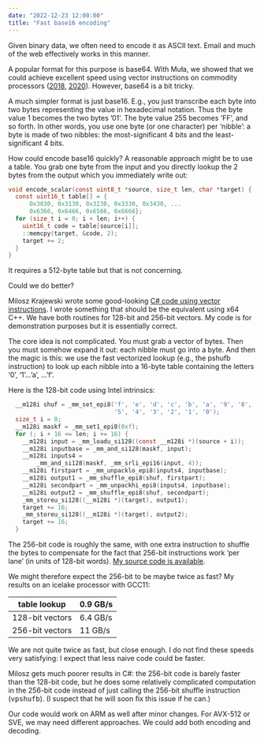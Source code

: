 ```yaml
---
date: "2022-12-23 12:00:00"
title: "Fast base16 encoding"
---
```




Given binary data, we often need to encode it as ASCII text. Email and much of the web effectively works in this manner.

A popular format for this purpose is base64. With Muła, we showed that we could achieve excellent speed using vector instructions on commodity processors ([2018](https://arxiv.org/abs/1704.00605), [2020](https://arxiv.org/abs/1910.05109)). However, base64 is a bit tricky.

A much simpler format is just base16. E.g., you just transcribe each byte into two bytes representing the value in hexadecimal notation. Thus the byte value 1 becomes the two bytes &rsquo;01&rsquo;. The byte value 255 becomes &lsquo;FF&rsquo;, and so forth. In other words, you use one byte (or one character) per &lsquo;nibble&rsquo;: a byte is made of two nibbles: the most-significant 4 bits and the least-significant 4 bits.

How could encode base16 quickly? A reasonable approach might be to use a table. You grab one byte from the input and you directly lookup the 2 bytes from the output which you immediately write out:
```C
void encode_scalar(const uint8_t *source, size_t len, char *target) {
  const uint16_t table[] = {
      0x3030, 0x3130, 0x3230, 0x3330, 0x3430, ...
      0x6366, 0x6466, 0x6566, 0x6666};
  for (size_t i = 0; i < len; i++) {
    uint16_t code = table[source[i]];
    ::memcpy(target, &code, 2);
    target += 2;
  }
}
```


It requires a 512-byte table but that is not concerning.

Could we do better?

Milosz Krajewski wrote some good-looking [C# code using vector instructions](https://github.com/MiloszKrajewski/K4os.Text.BaseX). I wrote something that should be the equivalent using x64 C++. We have both routines for 128-bit and 256-bit vectors. My code is for demonstration purposes but it is essentially correct.

The core idea is not complicated. You must grab a vector of bytes. Then you must somehow expand it out: each nibble must go into a byte. And then the magic is this: we use the fast vectorized lookup (e.g., the pshufb instruction) to look up each nibble into a 16-byte table containing the letters &lsquo;0&rsquo;, &lsquo;1&rsquo;&hellip;&rsquo;a&rsquo;, &hellip;&rsquo;f&rsquo;.

Here is the 128-bit code using Intel intrinsics:
```C
  __m128i shuf = _mm_set_epi8('f', 'e', 'd', 'c', 'b', 'a', '9', '8', '7', '6',
                              '5', '4', '3', '2', '1', '0');
  size_t i = 0;
  __m128i maskf = _mm_set1_epi8(0xf);
  for (; i + 16 <= len; i += 16) {
    __m128i input = _mm_loadu_si128((const __m128i *)(source + i));
    __m128i inputbase = _mm_and_si128(maskf, input);
    __m128i inputs4 =
        _mm_and_si128(maskf, _mm_srli_epi16(input, 4));
    __m128i firstpart = _mm_unpacklo_epi8(inputs4, inputbase);
    __m128i output1 = _mm_shuffle_epi8(shuf, firstpart);
    __m128i secondpart = _mm_unpackhi_epi8(inputs4, inputbase);
    __m128i output2 = _mm_shuffle_epi8(shuf, secondpart);
    _mm_storeu_si128((__m128i *)(target), output1);
    target += 16;
    _mm_storeu_si128((__m128i *)(target), output2);
    target += 16;
  }
```




The 256-bit code is roughly the same, with one extra instruction to shuffle the bytes to compensate for the fact that 256-bit instructions work &lsquo;per lane&rsquo; (in units of 128-bit words). [My source code is available](https://github.com/lemire/Code-used-on-Daniel-Lemire-s-blog/blob/master/2022/12/23/base16.cpp).

We might therefore expect the 256-bit to be maybe twice as fast? My results on an icelake processor with GCC11:

table lookup             |0.9 GB/s                 |
-------------------------|-------------------------|
128-bit vectors          |6.4 GB/s                 |
256-bit vectors          |11 GB/s                  |


We are not quite twice as fast, but close enough. I do not find these speeds very satisfying: I expect that less naive code could be faster.

Milosz gets much poorer results in C#: the 256-bit code is barely faster than the 128-bit code, but he does some relatively complicated computation in the 256-bit code instead of just calling the 256-bit shuffle instruction (<tt>vpshufb</tt>). (I suspect that he will soon fix this issue if he can.)

Our code would work on ARM as well after minor changes. For AVX-512 or SVE, we may need different approaches. We could add both encoding and decoding.

